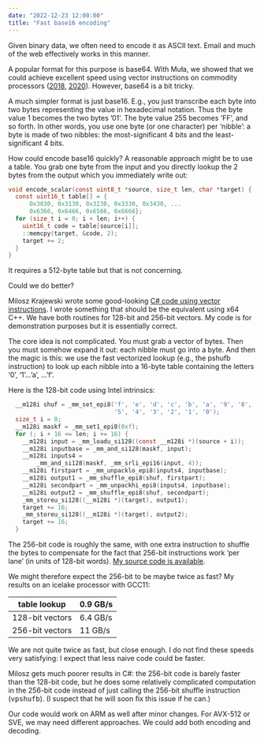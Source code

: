 ```yaml
---
date: "2022-12-23 12:00:00"
title: "Fast base16 encoding"
---
```




Given binary data, we often need to encode it as ASCII text. Email and much of the web effectively works in this manner.

A popular format for this purpose is base64. With Muła, we showed that we could achieve excellent speed using vector instructions on commodity processors ([2018](https://arxiv.org/abs/1704.00605), [2020](https://arxiv.org/abs/1910.05109)). However, base64 is a bit tricky.

A much simpler format is just base16. E.g., you just transcribe each byte into two bytes representing the value in hexadecimal notation. Thus the byte value 1 becomes the two bytes &rsquo;01&rsquo;. The byte value 255 becomes &lsquo;FF&rsquo;, and so forth. In other words, you use one byte (or one character) per &lsquo;nibble&rsquo;: a byte is made of two nibbles: the most-significant 4 bits and the least-significant 4 bits.

How could encode base16 quickly? A reasonable approach might be to use a table. You grab one byte from the input and you directly lookup the 2 bytes from the output which you immediately write out:
```C
void encode_scalar(const uint8_t *source, size_t len, char *target) {
  const uint16_t table[] = {
      0x3030, 0x3130, 0x3230, 0x3330, 0x3430, ...
      0x6366, 0x6466, 0x6566, 0x6666};
  for (size_t i = 0; i < len; i++) {
    uint16_t code = table[source[i]];
    ::memcpy(target, &code, 2);
    target += 2;
  }
}
```


It requires a 512-byte table but that is not concerning.

Could we do better?

Milosz Krajewski wrote some good-looking [C# code using vector instructions](https://github.com/MiloszKrajewski/K4os.Text.BaseX). I wrote something that should be the equivalent using x64 C++. We have both routines for 128-bit and 256-bit vectors. My code is for demonstration purposes but it is essentially correct.

The core idea is not complicated. You must grab a vector of bytes. Then you must somehow expand it out: each nibble must go into a byte. And then the magic is this: we use the fast vectorized lookup (e.g., the pshufb instruction) to look up each nibble into a 16-byte table containing the letters &lsquo;0&rsquo;, &lsquo;1&rsquo;&hellip;&rsquo;a&rsquo;, &hellip;&rsquo;f&rsquo;.

Here is the 128-bit code using Intel intrinsics:
```C
  __m128i shuf = _mm_set_epi8('f', 'e', 'd', 'c', 'b', 'a', '9', '8', '7', '6',
                              '5', '4', '3', '2', '1', '0');
  size_t i = 0;
  __m128i maskf = _mm_set1_epi8(0xf);
  for (; i + 16 <= len; i += 16) {
    __m128i input = _mm_loadu_si128((const __m128i *)(source + i));
    __m128i inputbase = _mm_and_si128(maskf, input);
    __m128i inputs4 =
        _mm_and_si128(maskf, _mm_srli_epi16(input, 4));
    __m128i firstpart = _mm_unpacklo_epi8(inputs4, inputbase);
    __m128i output1 = _mm_shuffle_epi8(shuf, firstpart);
    __m128i secondpart = _mm_unpackhi_epi8(inputs4, inputbase);
    __m128i output2 = _mm_shuffle_epi8(shuf, secondpart);
    _mm_storeu_si128((__m128i *)(target), output1);
    target += 16;
    _mm_storeu_si128((__m128i *)(target), output2);
    target += 16;
  }
```




The 256-bit code is roughly the same, with one extra instruction to shuffle the bytes to compensate for the fact that 256-bit instructions work &lsquo;per lane&rsquo; (in units of 128-bit words). [My source code is available](https://github.com/lemire/Code-used-on-Daniel-Lemire-s-blog/blob/master/2022/12/23/base16.cpp).

We might therefore expect the 256-bit to be maybe twice as fast? My results on an icelake processor with GCC11:

table lookup             |0.9 GB/s                 |
-------------------------|-------------------------|
128-bit vectors          |6.4 GB/s                 |
256-bit vectors          |11 GB/s                  |


We are not quite twice as fast, but close enough. I do not find these speeds very satisfying: I expect that less naive code could be faster.

Milosz gets much poorer results in C#: the 256-bit code is barely faster than the 128-bit code, but he does some relatively complicated computation in the 256-bit code instead of just calling the 256-bit shuffle instruction (<tt>vpshufb</tt>). (I suspect that he will soon fix this issue if he can.)

Our code would work on ARM as well after minor changes. For AVX-512 or SVE, we may need different approaches. We could add both encoding and decoding.

